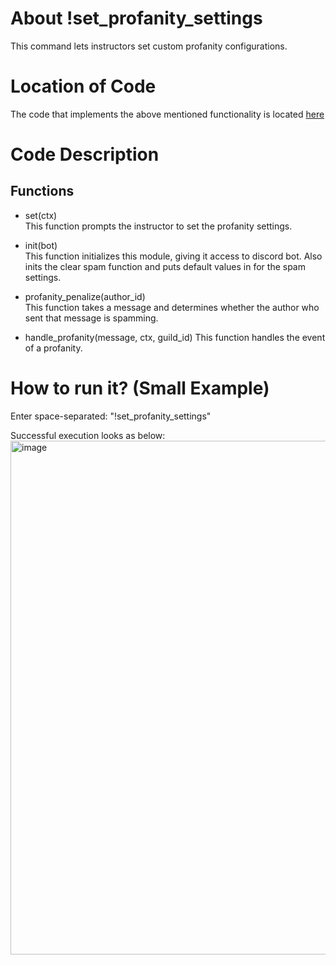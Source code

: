 # About !set_profanity_settings

This command lets instructors set custom profanity configurations.

# Location of Code

The code that implements the above mentioned functionality is located [here](https://github.com/psvkaushik/CSC-510-Project3-TeachersPetBotv2.0/blob/main/src/profanity_custom.py)

# Code Description

## Functions

- set(ctx) <br>
  This function prompts the instructor to set the profanity settings.

- init(bot) <br>
  This function initializes this module, giving it access to discord bot. Also inits the clear spam function and puts default values in for the spam settings.

- profanity_penalize(author_id) <br>
  This function takes a message and determines whether the author who sent that message is spamming.

- handle_profanity(message, ctx, guild_id)
  This function handles the event of a profanity.

# How to run it? (Small Example)

Enter space-separated: "!set_profanity_settings"

Successful execution looks as below:  
<img width="822" alt="image" src="https://github.com/psvkaushik/CSC-510-Project3-TeachersPetBotv2.0/assets/144864099/7adec811-7169-406d-9643-b62f6b92d402">
